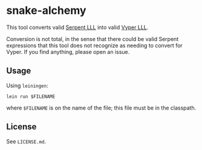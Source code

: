 # snake-alchemy

This tool converts valid [Serpent LLL](https://github.com/ethereum/serpent) into valid [Vyper LLL](https://github.com/ethereum/vyper).

Conversion is not total, in the sense that there could be valid Serpent expressions that this tool does not recognize as needing to convert for Vyper. If you find anything, please open an issue.

## Usage

Using `leiningen`:

`lein run $FILENAME`

where `$FILENAME` is on the name of the file; this file must be in the classpath.

## License

See `LICENSE.md`.
